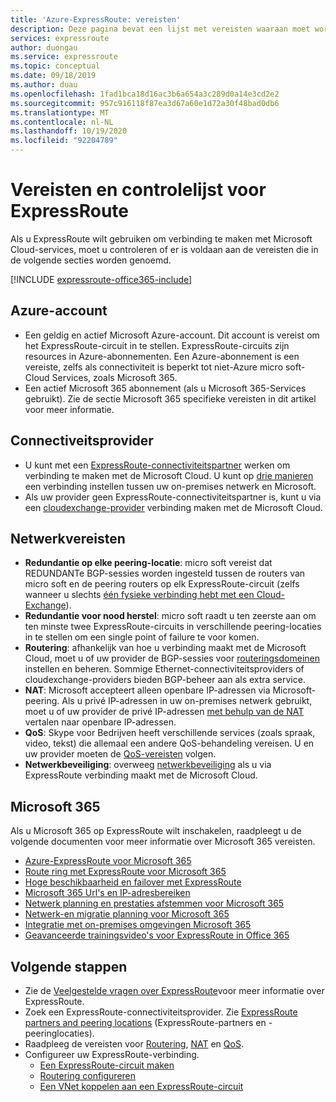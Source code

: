 ```yaml
---
title: 'Azure-ExpressRoute: vereisten'
description: Deze pagina bevat een lijst met vereisten waaraan moet worden voldaan voordat u een Azure ExpressRoute-circuit kunt bestellen. Het bevat een controle lijst.
services: expressroute
author: duongau
ms.service: expressroute
ms.topic: conceptual
ms.date: 09/18/2019
ms.author: duau
ms.openlocfilehash: 1fad1bca18d16ac3b6a654a3c289d0a14e3cd2e2
ms.sourcegitcommit: 957c916118f87ea3d67a60e1d72a30f48bad0db6
ms.translationtype: MT
ms.contentlocale: nl-NL
ms.lasthandoff: 10/19/2020
ms.locfileid: "92204789"
---
```

# <a name="expressroute-prerequisites--checklist"></a>Vereisten en controlelijst voor ExpressRoute
Als u ExpressRoute wilt gebruiken om verbinding te maken met Microsoft Cloud-services, moet u controleren of er is voldaan aan de vereisten die in de volgende secties worden genoemd.

[!INCLUDE [expressroute-office365-include](../../includes/expressroute-office365-include.md)]

## <a name="azure-account"></a>Azure-account
* Een geldig en actief Microsoft Azure-account. Dit account is vereist om het ExpressRoute-circuit in te stellen. ExpressRoute-circuits zijn resources in Azure-abonnementen. Een Azure-abonnement is een vereiste, zelfs als connectiviteit is beperkt tot niet-Azure micro soft-Cloud Services, zoals Microsoft 365.
* Een actief Microsoft 365 abonnement (als u Microsoft 365-Services gebruikt). Zie de sectie Microsoft 365 specifieke vereisten in dit artikel voor meer informatie.

## <a name="connectivity-provider"></a>Connectiveitsprovider

* U kunt met een [ExpressRoute-connectiviteitspartner](expressroute-locations.md#partners) werken om verbinding te maken met de Microsoft Cloud. U kunt op [drie manieren](expressroute-introduction.md) een verbinding instellen tussen uw on-premises netwerk en Microsoft.
* Als uw provider geen ExpressRoute-connectiviteitspartner is, kunt u via een [cloudexchange-provider](expressroute-locations.md#connectivity-through-exchange-providers) verbinding maken met de Microsoft Cloud.

## <a name="network-requirements"></a>Netwerkvereisten
* **Redundantie op elke peering-locatie**: micro soft vereist dat REDUNDANTe BGP-sessies worden ingesteld tussen de routers van micro soft en de peering routers op elk ExpressRoute-circuit (zelfs wanneer u slechts [één fysieke verbinding hebt met een Cloud-Exchange](expressroute-faqs.md#onep2plink)).
* **Redundantie voor nood herstel**: micro soft raadt u ten zeerste aan om ten minste twee ExpressRoute-circuits in verschillende peering-locaties in te stellen om een single point of failure te voor komen.
* **Routering**: afhankelijk van hoe u verbinding maakt met de Microsoft Cloud, moet u of uw provider de BGP-sessies voor [routeringsdomeinen](expressroute-circuit-peerings.md) instellen en beheren. Sommige Ethernet-connectiviteitsproviders of cloudexchange-providers bieden BGP-beheer aan als extra service.
* **NAT**: Microsoft accepteert alleen openbare IP-adressen via Microsoft-peering. Als u privé IP-adressen in uw on-premises netwerk gebruikt, moet u of uw provider de privé IP-adressen [met behulp van de NAT](expressroute-nat.md) vertalen naar openbare IP-adressen.
* **QoS**: Skype voor Bedrijven heeft verschillende services (zoals spraak, video, tekst) die allemaal een andere QoS-behandeling vereisen. U en uw provider moeten de [QoS-vereisten](expressroute-qos.md) volgen.
* **Netwerkbeveiliging**: overweeg [netwerkbeveiliging](/azure/cloud-adoption-framework/reference/networking-vdc) als u via ExpressRoute verbinding maakt met de Microsoft Cloud.

## <a name="microsoft-365"></a>Microsoft 365
Als u Microsoft 365 op ExpressRoute wilt inschakelen, raadpleegt u de volgende documenten voor meer informatie over Microsoft 365 vereisten.

* [Azure-ExpressRoute voor Microsoft 365](/microsoft-365/enterprise/azure-expressroute)
* [Route ring met ExpressRoute voor Microsoft 365](/microsoft-365/enterprise/routing-with-expressroute)
* [Hoge beschikbaarheid en failover met ExpressRoute](/microsoft-365/enterprise/network-planning-with-expressroute)
* [Microsoft 365 Url's en IP-adresbereiken](/microsoft-365/enterprise/urls-and-ip-address-ranges)
* [Netwerk planning en prestaties afstemmen voor Microsoft 365](/microsoft-365/enterprise/network-planning-and-performance)
* [Netwerk-en migratie planning voor Microsoft 365](/microsoft-365/enterprise/network-and-migration-planning)
* [Integratie met on-premises omgevingen Microsoft 365](/microsoft-365/enterprise/microsoft-365-integration)
* [Geavanceerde trainingsvideo's voor ExpressRoute in Office 365](https://channel9.msdn.com/series/aer/)

## <a name="next-steps"></a>Volgende stappen
* Zie de [Veelgestelde vragen over ExpressRoute](expressroute-faqs.md)voor meer informatie over ExpressRoute.
* Zoek een ExpressRoute-connectiviteitsprovider. Zie [ExpressRoute partners and peering locations](expressroute-locations.md) (ExpressRoute-partners en -peeringlocaties).
* Raadpleeg de vereisten voor [Routering](expressroute-routing.md), [NAT](expressroute-nat.md) en [QoS](expressroute-qos.md).
* Configureer uw ExpressRoute-verbinding.
  * [Een ExpressRoute-circuit maken](expressroute-howto-circuit-arm.md)
  * [Routering configureren](expressroute-howto-routing-arm.md)
  * [Een VNet koppelen aan een ExpressRoute-circuit](expressroute-howto-linkvnet-arm.md)